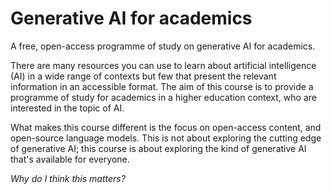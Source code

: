 # Generative AI for academics

A free, open-access programme of study on generative AI for academics.

There are many resources you can use to learn about artificial intelligence (AI) in a wide range of contexts but few that present the relevant information in an accessible format. The aim of this course is to provide a programme of study for academics in a higher education context, who are interested in the topic of AI.

What makes this course different is the focus on open-access content, and open-source language models. This is not about exploring the cutting edge of generative AI; this course is about exploring the kind of generative AI that's available for everyone.

*Why do I think this matters?*
